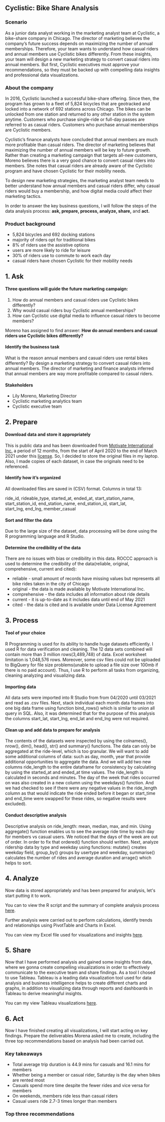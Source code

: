 
## Cyclistic: Bike Share Analysis 

### Scenario

As a junior data analyst working in the marketing analyst team at Cyclistic, a bike-share company in Chicago. The director of marketing believes the company’s future success depends on maximizing the number of annual memberships. Therefore, your team wants to understand how casual riders and annual members use Cyclistic bikes differently. From these insights, your team will design a new marketing strategy to convert casual riders into annual members. But first, Cyclistic executives must approve your recommendations, so they must be backed up with compelling data insights and professional data visualizations.

### About the company

In 2016, Cyclistic launched a successful bike-share offering. Since then, the program has grown to a fleet of 5,824 bicycles that are geotracked and locked into a network of 692 stations across Chicago. The bikes can be unlocked from one station and returned to any other station in the system anytime. Customers who purchase single-ride or full-day passes are referred to as casual riders. Customers who purchase annual memberships are Cyclistic members. 

Cyclistic’s finance analysts have concluded that annual members are much more profitable than casual riders. The director of marketing believes that maximizing the number of annual members will be key to future growth. Rather than creating a marketing campaign that targets all-new customers, Moreno believes there is a very good chance to convert casual riders into members. She notes that casual riders are already aware of the Cyclistic program and have chosen Cyclistic for their mobility needs. 

To design new marketing strategies, the marketing analyst team needs to better understand how annual members and casual riders differ, why casual riders would buy a membership, and how digital media could affect their marketing tactics.

In order to answer the key business questions, I will follow the steps of the data analysis process: **ask, prepare, process, analyze, share,** and **act.**

### Product background
* 5,824 bicycles and 692 docking stations
* majority of riders opt for traditional bikes
* 8% of riders use the assistive options
* users are more likely to ride for leisure
* 30% of riders use to commute to work each day
* casual riders have chosen Cyclistic for their mobility needs

## 1. Ask

#### Three questions will guide the future marketing campaign:

  1. How do annual members and casual riders use Cyclistic bikes differently?
  2. Why would casual riders buy Cyclistic annual memberships?
  3. How can Cyclistic use digital media to influence casual riders to become members?

Moreno has assigned to find answer: 
**How do annual members and casual riders use Cyclistic bikes differently?**

#### Identify the business task
What is the reason annual members and casual riders use rental bikes differently? By design a marketing strategy to convert casual riders into annual members. The director of marketing and finance analysts inferred that annual members are way more profitable compared to casual riders.

#### Stakeholders
* Lily Moreno, Marketing Director
* Cyclistic marketing analytics team
* Cyclistic executive team

## 2. Prepare 

#### Download data and store it appropriately 
This is public data and has been downloaded from [Motivate International Inc.](https://divvy-tripdata.s3.amazonaws.com/index.html) a period of 12 months, from the start of April 2020 to the end of March 2021 under this [license](https://ride.divvybikes.com/data-license-agreement). So, I decided to store the original files in my laptop. Also, I made copies of each dataset, in case the originals need to be referenced.

#### Identify how it’s organized 
All downloaded files are saved in (CSV) format. Columns in total 13: 

ride_id, rideable_type, started_at, ended_at, start_station_name, start_station_id, end_station_name, end_station_id, start_lat,  
start_lng, end_lng, member_casual

#### Sort and filter the data
Due to the large size of the dataset, data processing will be done using the R programming language and R Studio.

####  Determine the credibility of the data
There are no issues with bias or credibility in this data. ROCCC approach is used to determine the credibility of the data(reliable, original, comprehensive, current and cited):
* reliable - small amount of records have missing values but represents all bike rides taken in the city of Chicago
* original - the data is made available by Motivate International Inc.
* comprehensive - the data includes all information about ride details
* current - it is up-to-date as it includes data until end of May 2021
* cited - the data is cited and is available under Data License Agreement

## 3. Process

#### Tool of your choice
R Programming is used for its ability to handle huge datasets efficiently. I used R for data verification and cleaning. The 12 data sets combined will contain more than 3 million rows(3,489,748) of data. Excel worksheet limitation is 1,048,576 rows. Moreover, some csv files could not be uploaded to BigQuery for file size problems(unable to upload a file size over 100mb if there is no paid account). Thus, I use R to perform all tasks from organizing, cleaning analyzing and visualizing data.

#### Importing data 
All data sets were imported into R Studio from from 04/2020 until 03/2021 and read as .csv files. Next, stack individual each month data frames into one big data frame using function bind_rows() which is similar to union all query in SQL. Also, it was determined that for the purpose of this analysis the columns start_lat, start_lng, end_lat and end_lng were not required.

#### Clean up and add data to prepare for analysis
The contents of the datasets were inspected by using the colnames(), nrow(), dim(), head(), str() and summary() functions. The data can only be aggregated at the ride-level, which is too granular. We will want to add some additional columns of data: such as day, month, year that provide additional opportunities to aggregate the data. And we will add two new columns ride_length to the entire dataframe for consistency by calculating by using the started_at and ended_at time values. The ride_length is calculated in seconds and minutes. The day of the week that rides occurred on was also created in a new column using the weekdays() function. And we had checked to see if there were any negative values in the ride_length column as that would indicate the ride ended before it began or start_time and end_time were swapped for these rides, so negative results were excluded).

#### Conduct descriptive analysis

Descriptive analysis on ride_length: mean, median, max, and min. Using aggregate() function enables us to see the average ride time by each day for members vs casual users. We noticed that the days of the week are out of order. In order to fix that ordered() function should written. Next, analyze ridership data by type and weekday using functions: 
mutate() creates weekday field, group_by() groups by usertype and weekday, summarise() calculates the number of rides and average duration and arrage() which helps to sort. 

## 4. Analyze

Now data is stored appropriately and has been prepared for analysis, let's start putting it to work.

You can to view the R script and the summary of complete analysis process [here](https://github.com/SomonOlimzoda/MyProjects/blob/main/R%20script.R). 

Further analysis were carried out to perform calculations, identify trends and relationships using PivotTable and Charts in Excel. 

You can view my Excel file used for visualizations and insights [here](https://github.com/SomonOlimzoda/MyProjects/blob/main/worksheet%20summary.xlsx).

## 5. Share
Now that I have performed analysis and gained some insights from data, where we gonna create compelling visualizations in order to effectively communicate to the executive team and share findings. As a tool I chosed to use Tableau. Tableau is a leading data visualization tool used for data analysis and business intelligence helps to create different charts and graphs, in addition to visualizing data through reports and dashboards in Tableau to derive meaningful insights. 

You can my view Tableau visualizations [here](https://public.tableau.com/app/profile/somon4257/viz/CyclisticCaseStudy_16725342985840/CyclisticCaseStudyVisualizations).

## 6. Act
Now I have finished creating all visualizations, I will start acting on key findings. Prepare the deliverables Morena asked me to create, including the three top recommendations based on analysis had been carried out.

### Key takeaways

*	Total average trip duration is 44.9 mins for casuals and 16.1 mins for members
* Whether being a member or casual rider, Saturday is the day when bikes are rented most
* Casuals spend more time despite the fewer rides and vice versa for members
* On weekends, members ride less than casual riders
* Casual users ride 2.7-3 times longer than members

### Top three recommendations

























